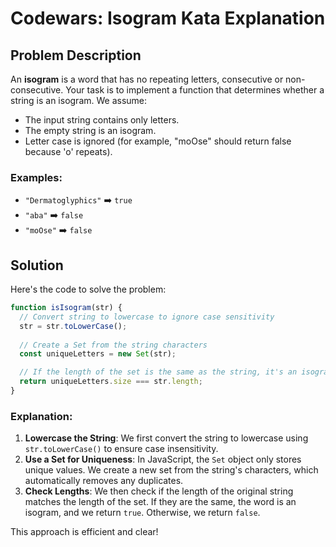 
# Codewars: Isogram Kata Explanation

## Problem Description

An **isogram** is a word that has no repeating letters, consecutive or non-consecutive. Your task is to implement a function that determines whether a string is an isogram. We assume:
- The input string contains only letters.
- The empty string is an isogram.
- Letter case is ignored (for example, "moOse" should return false because 'o' repeats).

### Examples:

- `"Dermatoglyphics"` ➡️ `true`
- `"aba"` ➡️ `false`
- `"moOse"` ➡️ `false`

## Solution

Here's the code to solve the problem:

```javascript
function isIsogram(str) {
  // Convert string to lowercase to ignore case sensitivity
  str = str.toLowerCase();
  
  // Create a Set from the string characters
  const uniqueLetters = new Set(str);

  // If the length of the set is the same as the string, it's an isogram
  return uniqueLetters.size === str.length;
}
```

### Explanation:

1. **Lowercase the String**: We first convert the string to lowercase using `str.toLowerCase()` to ensure case insensitivity.
2. **Use a Set for Uniqueness**: In JavaScript, the `Set` object only stores unique values. We create a new set from the string's characters, which automatically removes any duplicates.
3. **Check Lengths**: We then check if the length of the original string matches the length of the set. If they are the same, the word is an isogram, and we return `true`. Otherwise, we return `false`.

This approach is efficient and clear!
